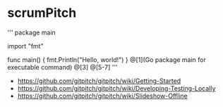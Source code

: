 # scrumPitch
'''
package main

import "fmt"

func main() {
    fmt.Println("Hello, world!")
}
@[1](Go package main for executable command)
@[3]
@[5-7]
'''

* https://github.com/gitpitch/gitpitch/wiki/Getting-Started
* https://github.com/gitpitch/gitpitch/wiki/Developing-Testing-Locally
* https://github.com/gitpitch/gitpitch/wiki/Slideshow-Offline
